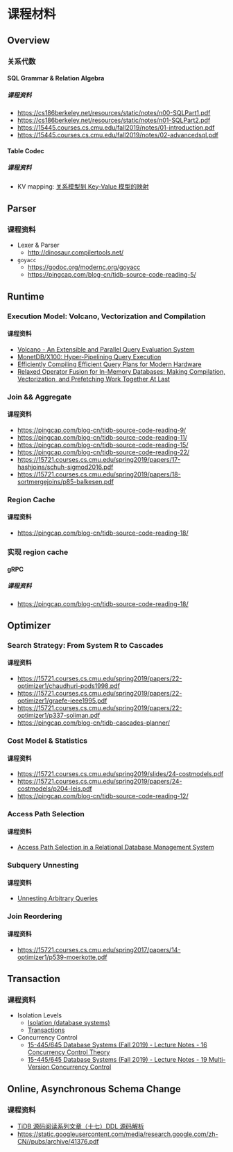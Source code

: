# 课程材料

## Overview

### 关系代数

#### SQL Grammar & Relation Algebra

##### 课程资料

- https://cs186berkeley.net/resources/static/notes/n00-SQLPart1.pdf
- https://cs186berkeley.net/resources/static/notes/n01-SQLPart2.pdf
- https://15445.courses.cs.cmu.edu/fall2019/notes/01-introduction.pdf
- https://15445.courses.cs.cmu.edu/fall2019/notes/02-advancedsql.pdf

#### Table Codec

##### 课程资料
- KV mapping: [关系模型到 Key-Value 模型的映射](https://pingcap.com/blog-cn/tidb-internal-2/#%E5%85%B3%E7%B3%BB%E6%A8%A1%E5%9E%8B%E5%88%B0-key-value-%E6%A8%A1%E5%9E%8B%E7%9A%84%E6%98%A0%E5%B0%84)

## Parser

### 课程资料

- Lexer & Parser
	- http://dinosaur.compilertools.net/
- `goyacc`
	- https://godoc.org/modernc.org/goyacc
	- https://pingcap.com/blog-cn/tidb-source-code-reading-5/

## Runtime

### Execution Model: Volcano, Vectorization and Compilation

#### 课程资料

- [Volcano - An Extensible and Parallel Query Evaluation System](https://paperhub.s3.amazonaws.com/dace52a42c07f7f8348b08dc2b186061.pdf)
- [MonetDB/X100: Hyper-Pipelining Query Execution](http://cidrdb.org/cidr2005/papers/P19.pdf)
- [Efficiently Compiling Efficient Query Plans for Modern Hardware](http://www.vldb.org/pvldb/vol4/p539-neumann.pdf)
- [Relaxed Operator Fusion for In-Memory Databases: Making Compilation, Vectorization, and Prefetching Work Together At Last](http://www.vldb.org/pvldb/vol11/p1-menon.pdf)

### Join && Aggregate

#### 课程资料

- https://pingcap.com/blog-cn/tidb-source-code-reading-9/
- https://pingcap.com/blog-cn/tidb-source-code-reading-11/
- https://pingcap.com/blog-cn/tidb-source-code-reading-15/
- https://pingcap.com/blog-cn/tidb-source-code-reading-22/
- https://15721.courses.cs.cmu.edu/spring2019/papers/17-hashjoins/schuh-sigmod2016.pdf
- https://15721.courses.cs.cmu.edu/spring2019/papers/18-sortmergejoins/p85-balkesen.pdf

### Region Cache

#### 课程资料

- https://pingcap.com/blog-cn/tidb-source-code-reading-18/

### 实现 region cache

#### gRPC

##### 课程资料

- https://pingcap.com/blog-cn/tidb-source-code-reading-18/

## Optimizer

### Search Strategy: From System R to Cascades

#### 课程资料

- https://15721.courses.cs.cmu.edu/spring2019/papers/22-optimizer1/chaudhuri-pods1998.pdf
- https://15721.courses.cs.cmu.edu/spring2019/papers/22-optimizer1/graefe-ieee1995.pdf
- https://15721.courses.cs.cmu.edu/spring2019/papers/22-optimizer1/p337-soliman.pdf
- https://pingcap.com/blog-cn/tidb-cascades-planner/

### Cost Model & Statistics

#### 课程资料

- https://15721.courses.cs.cmu.edu/spring2019/slides/24-costmodels.pdf
- https://15721.courses.cs.cmu.edu/spring2019/papers/24-costmodels/p204-leis.pdf
- https://pingcap.com/blog-cn/tidb-source-code-reading-12/

### Access Path Selection

#### 课程资料

- [Access Path Selection in a Relational Database Management System](https://people.eecs.berkeley.edu/~brewer/cs262/3-selinger79.pdf)

### Subquery Unnesting

#### 课程资料

- [Unnesting Arbitrary Queries](http://www.btw-2015.de/res/proceedings/Hauptband/Wiss/Neumann-Unnesting_Arbitrary_Querie.pdf)

### Join Reordering

#### 课程资料

- https://15721.courses.cs.cmu.edu/spring2017/papers/14-optimizer1/p539-moerkotte.pdf

## Transaction

### 课程资料

- Isolation Levels
	- [Isolation (database systems)](https://en.wikipedia.org/wiki/Isolation_(database_systems))
	- [Transactions](https://cs186berkeley.net/static/notes/n10-Transactions.pdf)
- Concurrency Control
	- [15-445/645 Database Systems (Fall 2019) - Lecture Notes - 16 Concurrency Control Theory](https://15445.courses.cs.cmu.edu/fall2019/notes/16-concurrencycontrol.pdf)
	- [15-445/645 Database Systems (Fall 2019) - Lecture Notes - 19 Multi-Version Concurrency Control](https://15445.courses.cs.cmu.edu/fall2019/notes/19-multiversioning.pdf)

## Online, Asynchronous Schema Change

### 课程资料

- [TiDB 源码阅读系列文章（十七）DDL 源码解析](https://pingcap.com/blog-cn/tidb-source-code-reading-17/)
- https://static.googleusercontent.com/media/research.google.com/zh-CN//pubs/archive/41376.pdf


